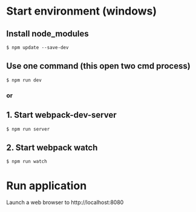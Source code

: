 # Start environment (windows)

## Install node_modules

`$ npm update --save-dev`

## Use one command (this open two cmd process)

`$ npm run dev`

### or

## 1. Start webpack-dev-server

`$ npm run server`

## 2. Start webpack watch

`$ npm run watch`

# Run application

Launch a web browser to http://localhost:8080